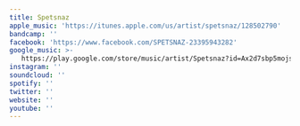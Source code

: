 ```yaml
---
title: Spetsnaz
apple_music: 'https://itunes.apple.com/us/artist/spetsnaz/128502790'
bandcamp: ''
facebook: 'https://www.facebook.com/SPETSNAZ-23395943282'
google_music: >-
   https://play.google.com/store/music/artist/Spetsnaz?id=Ax2d7sbp5mojshsjyludkwydzwq
instagram: ''
soundcloud: ''
spotify: ''
twitter: ''
website: ''
youtube: ''
---
```

